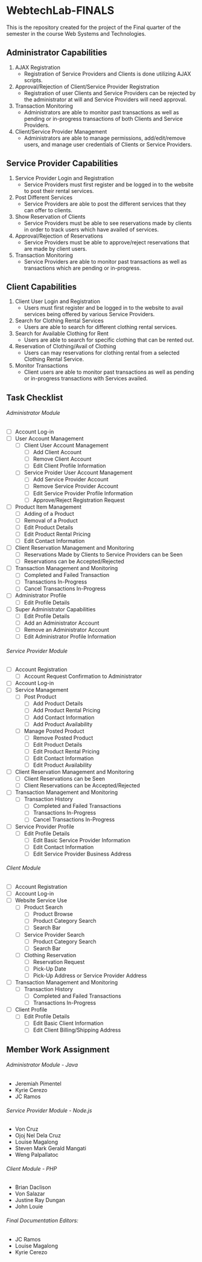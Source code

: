 # WebtechLab-FINALS
This is the repository created for the project of the Final quarter of the semester in the course Web Systems and Technologies.
## Administrator Capabilities
1. AJAX Registration
   - Registration of Service Providers and Clients is done utilizing AJAX scripts.
2. Approval/Rejection of Client/Service Provider Registration
   - Registration of user Clients and Service Providers can be rejected by the administrator at will and Service Providers will need approval.
3. Transaction Monitoring
   - Administrators are able to monitor past transactions as well as pending or in-progress transactions of both Clients and Service Providers.
4. Client/Service Provider Management
   - Administrators are able to manage permissions, add/edit/remove users, and manage user credentials of Clients or Service Providers.
## Service Provider Capabilities
1. Service Provider Login and Registration
   - Service Providers must first register and be logged in to the website to post their rental services.
2. Post Different Services
   - Service Providers are able to post the different services that they can offer to clients.
3. Show Reservation of Clients
   - Service Providers must be able to see reservations made by clients in order to track users which have availed of services.
4. Approval/Rejection of Reservations
   - Service Providers must be able to approve/reject reservations that are made by client users.
5. Transaction Monitoring
   - Service Providers are able to monitor past transactions as well as transactions which are pending or in-progress.
## Client Capabilities
1. Client User Login and Registration
   - Users must first register and be logged in to the website to avail services being offered by various Service Providers.
2. Search for Clothing Rental Services
   - Users are able to search for different clothing rental services.
3. Search for Available Clothing for Rent
   - Users are able to search for specific clothing that can be rented out.
4. Reservation of Clothing/Avail of Clothing
   - Users can may reservations for clothing rental from a selected Clothing Rental Service.
5. Monitor Transactions
   - Client users are able to monitor past transactions as well as pending or in-progress transactions with Services availed.

## Task Checklist
###### Administrator Module
- [ ] Account Log-in
- [ ] User Account Management
   - [ ] Client User Account Management
      - [ ] Add Client Account
      - [ ] Remove Client Account
      - [ ] Edit Client Profile Information
   - [ ] Service Proider User Account Management
      - [ ] Add Service Provider Account
      - [ ] Remove Service Provider Account
      - [ ] Edit Service Provider Profile Information
      - [ ] Approve/Reject Registration Request
- [ ] Product Item Management
   - [ ] Adding of a Product
   - [ ] Removal of a Product
   - [ ] Edit Product Details
   - [ ] Edit Product Rental Pricing
   - [ ] Edit Contact Information
- [ ] Client Reservation Management and Monitoring
   - [ ] Reservations Made by Clients to Service Providers can be Seen
   - [ ] Reservations can be Accepted/Rejected
- [ ] Transaction Management and Monitoring
   - [ ] Completed and Failed Transaction
   - [ ] Transactions In-Progress
   - [ ] Cancel Transactions In-Progress
- [ ] Administrator Profile
   - [ ] Edit Profile Details
- [ ] Super Administrator Capabilities
   - [ ] Edit Profile Details
   - [ ] Add an Administrator Account
   - [ ] Remove an Administrator Account
   - [ ] Edit Administrator Profile Information
###### Service Provider Module
- [ ] Account Registration
   - [ ] Account Request Confirmation to Administrator
- [ ] Account Log-in
- [ ] Service Management
   - [ ] Post Product
      - [ ] Add Product Details
      - [ ] Add Product Rental Pricing
      - [ ] Add Contact Information
      - [ ] Add Product Availability
   - [ ] Manage Posted Product
      - [ ] Remove Posted Product
      - [ ] Edit Product Details
      - [ ] Edit Product Rental Pricing
      - [ ] Edit Contact Information
      - [ ] Edit Product Availability
- [ ] Client Reservation Management and Monitoring
   - [ ] Client Reservations can be Seen
   - [ ] Client Reservations can be Accepted/Rejected
- [ ] Transaction Management and Monitoring
   - [ ] Transaction History
      - [ ] Completed and Failed Transactions
      - [ ] Transactions In-Progress
      - [ ] Cancel Transactions In-Progress
- [ ] Service Provider Profile
   - [ ] Edit Profile Details
      - [ ] Edit Basic Service Provider Information
      - [ ] Edit Contact Information
      - [ ] Edit Service Provider Business Address
###### Client Module
- [ ] Account Registration
- [ ] Account Log-in
- [ ] Website Service Use
   - [ ] Product Search
      - [ ] Product Browse
      - [ ] Product Category Search
      - [ ] Search Bar
   - [ ] Service Provider Search
      - [ ] Product Category Search
      - [ ] Search Bar
   - [ ] Clothing Reservation
      - [ ] Reservation Request
      - [ ] Pick-Up Date
      - [ ] Pick-Up Address or Service Provider Address
- [ ] Transaction Management and Monitoring
   - [ ] Transaction History
      - [ ] Completed and Failed Transactions
      - [ ] Transactions In-Progress
- [ ] Client Profile
   - [ ] Edit Profile Details
      - [ ] Edit Basic Client Information
      - [ ] Edit Client Billing/Shipping Address

## Member Work Assignment
###### Administrator Module - Java
  - Jeremiah Pimentel
  - Kyrie Cerezo
  - JC Ramos
###### Service Provider Module - Node.js
  - Von Cruz
  - Ojoj Nel Dela Cruz
  - Louise Magalong
  - Steven Mark Gerald Mangati
  - Weng Palpallatoc

###### Client Module - PHP
  - Brian Daclison
  - Von Salazar
  - Justine Ray Dungan
  - John Louie

###### Final Documentation Editors:
  - JC Ramos
  - Louise Magalong
  - Kyrie Cerezo

